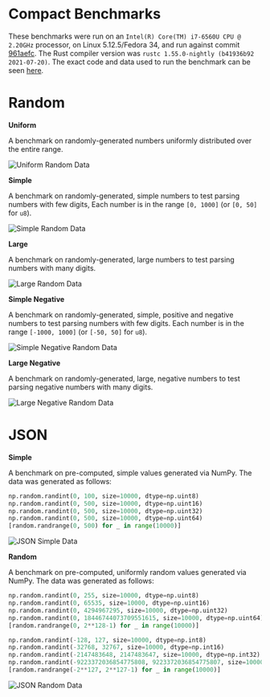 # Compact Benchmarks

These benchmarks were run on an `Intel(R) Core(TM) i7-6560U CPU @ 2.20GHz` processor, on Linux 5.12.5/Fedora 34, and run against commit [961aefc](https://github.com/Alexhuszagh/rust-lexical-experimental/commit/961aefc5d7c1f4eb8b10c043a585644bc891c832). The Rust compiler version was `rustc 1.55.0-nightly (b41936b92 2021-07-20)`. The exact code and data used to run the benchmark can be seen [here](https://github.com/Alexhuszagh/rust-lexical/tree/main/extras/benchmark/parse-integer).

# Random

**Uniform**

A benchmark on randomly-generated numbers uniformly distributed over the entire range.

![Uniform Random Data](https://raw.githubusercontent.com/Alexhuszagh/rust-lexical/main/lexical-parse-integer/assets/random_uniform_features=compact.svg)

**Simple**

A benchmark on randomly-generated, simple numbers to test parsing numbers with few digits, Each number is in the range `[0, 1000]` (or `[0, 50]` for `u8`).

![Simple Random Data](https://raw.githubusercontent.com/Alexhuszagh/rust-lexical/main/lexical-parse-integer/assets/random_simple_features=compact.svg)

**Large**

A benchmark on randomly-generated, large numbers to test parsing numbers with many digits.

![Large Random Data](https://raw.githubusercontent.com/Alexhuszagh/rust-lexical/main/lexical-parse-integer/assets/random_large_features=compact.svg)

**Simple Negative**

A benchmark on randomly-generated, simple, positive and negative numbers to test parsing numbers with few digits. Each number is in the range `[-1000, 1000]` (or `[-50, 50]` for `u8`).

![Simple Negative Random Data](https://raw.githubusercontent.com/Alexhuszagh/rust-lexical/main/lexical-parse-integer/assets/random_simple_signed_features=compact.svg)

**Large Negative**

A benchmark on randomly-generated, large, negative numbers to test parsing negative numbers with many digits.

![Large Negative Random Data](https://raw.githubusercontent.com/Alexhuszagh/rust-lexical/main/lexical-parse-integer/assets/random_large_signed_features=compact.svg)

# JSON

**Simple**

A benchmark on pre-computed, simple values generated via NumPy. The data was generated as follows:

```python
np.random.randint(0, 100, size=10000, dtype=np.uint8)
np.random.randint(0, 500, size=10000, dtype=np.uint16)
np.random.randint(0, 500, size=10000, dtype=np.uint32)
np.random.randint(0, 500, size=10000, dtype=np.uint64)
[random.randrange(0, 500) for _ in range(10000)]
```

![JSON Simple Data](https://raw.githubusercontent.com/Alexhuszagh/rust-lexical/main/lexical-parse-integer/assets/json_simple_features=compact.svg)

**Random**

A benchmark on pre-computed, uniformly random values generated via NumPy. The data was generated as follows:

```python
np.random.randint(0, 255, size=10000, dtype=np.uint8)
np.random.randint(0, 65535, size=10000, dtype=np.uint16)
np.random.randint(0, 4294967295, size=10000, dtype=np.uint32)
np.random.randint(0, 18446744073709551615, size=10000, dtype=np.uint64)
[random.randrange(0, 2**128-1) for _ in range(10000)]

np.random.randint(-128, 127, size=10000, dtype=np.int8)
np.random.randint(-32768, 32767, size=10000, dtype=np.int16)
np.random.randint(-2147483648, 2147483647, size=10000, dtype=np.int32)
np.random.randint(-9223372036854775808, 9223372036854775807, size=10000, dtype=np.int64)
[random.randrange(-2**127, 2**127-1) for _ in range(10000)]
```

![JSON Random Data](https://raw.githubusercontent.com/Alexhuszagh/rust-lexical/main/lexical-parse-integer/assets/json_random_features=compact.svg)
